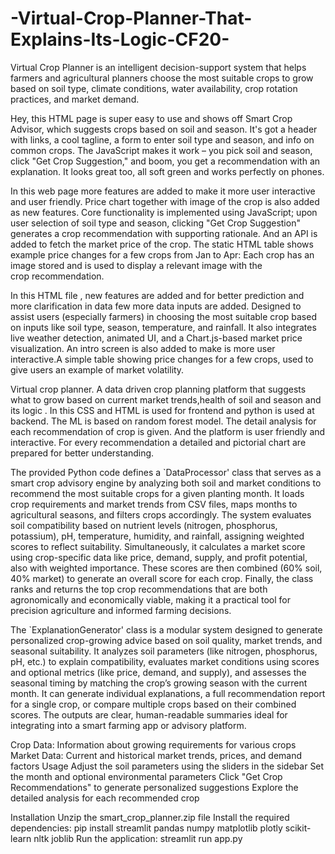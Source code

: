 # -Virtual-Crop-Planner-That-Explains-Its-Logic-CF20-
Virtual Crop Planner is an intelligent decision-support system that helps farmers and agricultural planners choose the most suitable crops to grow based on soil type, climate conditions, water availability, crop rotation practices, and market demand.


Hey, this HTML page is super easy to use and shows off Smart Crop Advisor, which suggests crops based on soil and season.  It's got a header with links, a cool tagline, a form to enter soil type and season, and info on common crops.  The JavaScript makes it work – you pick soil and season, click "Get Crop Suggestion," and boom, you get a recommendation with an explanation. It looks great too, all soft green and works perfectly on phones.



In this web page more features are added to make it more user interactive and user friendly. Price chart together with image of the crop is also added as new features. Core functionality is implemented using JavaScript; upon user selection of soil type and season, clicking "Get Crop Suggestion" generates a crop recommendation with supporting rationale. And an API is added to fetch the market price of the crop. The static HTML table shows example price changes for a few crops from Jan to Apr: Each crop has an image stored and is used to display a relevant image with the crop recommendation.


In this HTML file , new features are added and for better prediction and more clarification in data few more data inputs are added. Designed to assist users (especially farmers) in choosing the most suitable crop based on inputs like soil type, season, temperature, and rainfall. It also integrates live weather detection, animated UI, and a Chart.js-based market price visualization. An intro screen is also added to make is more user interactive.A simple table showing price changes for a few crops, used to give users an example of market volatility.



Virtual crop planner.  A data driven crop planning platform that suggests what to grow based on current market trends,health of soil and season and its logic . In this CSS and HTML is used for frontend and python is used at backend. The ML is based on random forest model. The detail analysis for each recommendation of crop is given. And the platform is user friendly and interactive. For every recommendation a detailed and pictorial chart are prepared for better understanding.



The provided Python code defines a `DataProcessor' class that serves as a smart crop advisory engine by analyzing both soil and market conditions to recommend the most suitable crops for a given planting month. It loads crop requirements and market trends from CSV files, maps months to agricultural seasons, and filters crops accordingly. The system evaluates soil compatibility based on nutrient levels (nitrogen, phosphorus, potassium), pH, temperature, humidity, and rainfall, assigning weighted scores to reflect suitability. Simultaneously, it calculates a market score using crop-specific data like price, demand, supply, and profit potential, also with weighted importance. These scores are then combined (60% soil, 40% market) to generate an overall score for each crop. Finally, the class ranks and returns the top crop recommendations that are both agronomically and economically viable, making it a practical tool for precision agriculture and informed farming decisions.



The `ExplanationGenerator' class is a modular system designed to generate personalized crop-growing advice based on soil quality, market trends, and seasonal suitability. It analyzes soil parameters (like nitrogen, phosphorus, pH, etc.) to explain compatibility, evaluates market conditions using scores and optional metrics (like price, demand, and supply), and assesses the seasonal timing by matching the crop’s growing season with the current month. It can generate individual explanations, a full recommendation report for a single crop, or compare multiple crops based on their combined scores. The outputs are clear, human-readable summaries ideal for integrating into a smart farming app or advisory platform.



Crop Data: Information about growing requirements for various crops
Market Data: Current and historical market trends, prices, and demand factors
Usage
Adjust the soil parameters using the sliders in the sidebar
Set the month and optional environmental parameters
Click "Get Crop Recommendations" to generate personalized suggestions
Explore the detailed analysis for each recommended crop

Installation
Unzip the smart_crop_planner.zip file
Install the required dependencies:
pip install streamlit pandas numpy matplotlib plotly scikit-learn nltk joblib
Run the application:
streamlit run app.py
